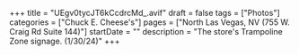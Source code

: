 +++
title = "UEgv0tycJT6kCcdrcMd_.avif"
draft = false
tags = ["Photos"]
categories = ["Chuck E. Cheese's"]
pages = ["North Las Vegas, NV (755 W. Craig Rd Suite 144)"]
startDate = ""
description = "The store's Trampoline Zone signage. (1/30/24)"
+++
